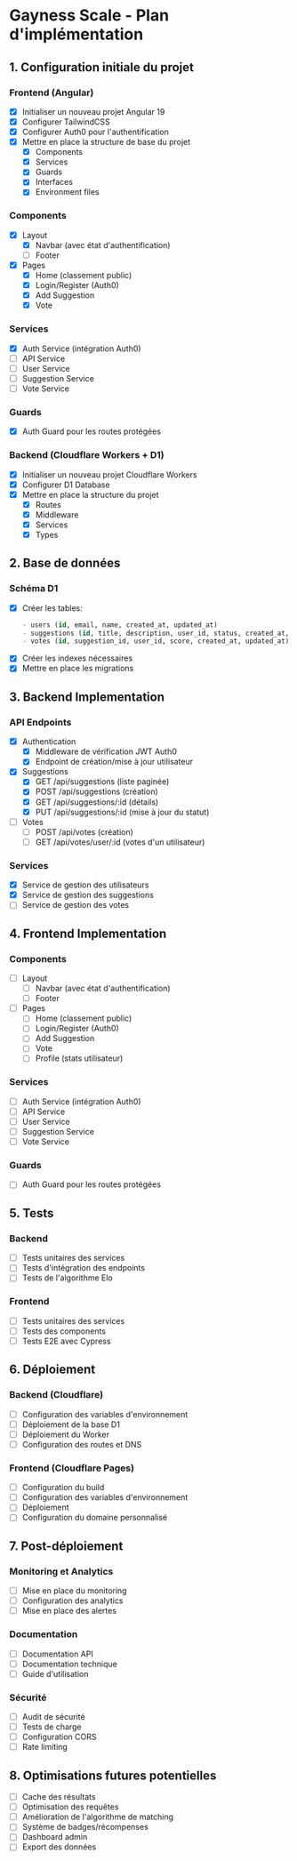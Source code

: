 # Gayness Scale - Plan d'implémentation

## 1. Configuration initiale du projet

### Frontend (Angular)
- [x] Initialiser un nouveau projet Angular 19
- [x] Configurer TailwindCSS
- [x] Configurer Auth0 pour l'authentification
- [x] Mettre en place la structure de base du projet
  - [x] Components
  - [x] Services
  - [x] Guards
  - [x] Interfaces
  - [x] Environment files

### Components
- [x] Layout
  - [x] Navbar (avec état d'authentification)
  - [ ] Footer

- [x] Pages
  - [x] Home (classement public)
  - [x] Login/Register (Auth0)
  - [x] Add Suggestion
  - [x] Vote

### Services
- [x] Auth Service (intégration Auth0)
- [ ] API Service
- [ ] User Service
- [ ] Suggestion Service
- [ ] Vote Service

### Guards
- [x] Auth Guard pour les routes protégées

### Backend (Cloudflare Workers + D1)
- [x] Initialiser un nouveau projet Cloudflare Workers
- [x] Configurer D1 Database
- [x] Mettre en place la structure du projet
  - [x] Routes
  - [x] Middleware
  - [x] Services
  - [x] Types

## 2. Base de données

### Schéma D1
- [x] Créer les tables:
  ```sql
  - users (id, email, name, created_at, updated_at)
  - suggestions (id, title, description, user_id, status, created_at, updated_at)
  - votes (id, suggestion_id, user_id, score, created_at, updated_at)
  ```
- [x] Créer les indexes nécessaires
- [x] Mettre en place les migrations

## 3. Backend Implementation

### API Endpoints
- [x] Authentication
  - [x] Middleware de vérification JWT Auth0
  - [x] Endpoint de création/mise à jour utilisateur

- [x] Suggestions
  - [x] GET /api/suggestions (liste paginée)
  - [x] POST /api/suggestions (création)
  - [x] GET /api/suggestions/:id (détails)
  - [x] PUT /api/suggestions/:id (mise à jour du statut)

- [ ] Votes
  - [ ] POST /api/votes (création)
  - [ ] GET /api/votes/user/:id (votes d'un utilisateur)

### Services
- [x] Service de gestion des utilisateurs
- [x] Service de gestion des suggestions
- [ ] Service de gestion des votes

## 4. Frontend Implementation

### Components
- [ ] Layout
  - [ ] Navbar (avec état d'authentification)
  - [ ] Footer

- [ ] Pages
  - [ ] Home (classement public)
  - [ ] Login/Register (Auth0)
  - [ ] Add Suggestion
  - [ ] Vote
  - [ ] Profile (stats utilisateur)

### Services
- [ ] Auth Service (intégration Auth0)
- [ ] API Service
- [ ] User Service
- [ ] Suggestion Service
- [ ] Vote Service

### Guards
- [ ] Auth Guard pour les routes protégées

## 5. Tests

### Backend
- [ ] Tests unitaires des services
- [ ] Tests d'intégration des endpoints
- [ ] Tests de l'algorithme Elo

### Frontend
- [ ] Tests unitaires des services
- [ ] Tests des components
- [ ] Tests E2E avec Cypress

## 6. Déploiement

### Backend (Cloudflare)
- [ ] Configuration des variables d'environnement
- [ ] Déploiement de la base D1
- [ ] Déploiement du Worker
- [ ] Configuration des routes et DNS

### Frontend (Cloudflare Pages)
- [ ] Configuration du build
- [ ] Configuration des variables d'environnement
- [ ] Déploiement
- [ ] Configuration du domaine personnalisé

## 7. Post-déploiement

### Monitoring et Analytics
- [ ] Mise en place du monitoring
- [ ] Configuration des analytics
- [ ] Mise en place des alertes

### Documentation
- [ ] Documentation API
- [ ] Documentation technique
- [ ] Guide d'utilisation

### Sécurité
- [ ] Audit de sécurité
- [ ] Tests de charge
- [ ] Configuration CORS
- [ ] Rate limiting

## 8. Optimisations futures potentielles

- [ ] Cache des résultats
- [ ] Optimisation des requêtes
- [ ] Amélioration de l'algorithme de matching
- [ ] Système de badges/récompenses
- [ ] Dashboard admin
- [ ] Export des données 